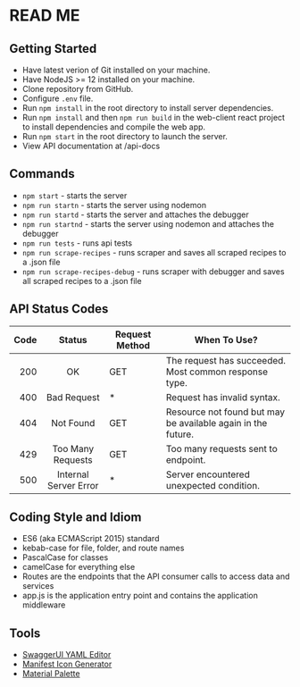 # READ ME

## Getting Started

- Have latest verion of Git installed on your machine.
- Have NodeJS >= 12 installed on your machine.
- Clone repository from GitHub.
- Configure `.env` file.
- Run `npm install` in the root directory to install server dependencies.
- Run `npm install` and then `npm run build` in the web-client react project to install dependencies and compile the web app.
- Run `npm start` in the root directory to launch the server.
- View API documentation at /api-docs

## Commands

- `npm start` - starts the server
- `npm run startn` - starts the server using nodemon
- `npm run startd` - starts the server and attaches the debugger
- `npm run startnd` - starts the server using nodemon and attaches the debugger
- `npm run tests` - runs api tests
- `npm run scrape-recipes` - runs scraper and saves all scraped recipes to a .json file
- `npm run scrape-recipes-debug` - runs scraper with debugger and saves all scraped recipes to a .json file

## API Status Codes

| Code |        Status         | Request Method | When To Use?                                                 |
| ---: | :-------------------: | -------------- | ------------------------------------------------------------ |
|  200 |          OK           | GET            | The request has succeeded. Most common response type.        |
|  400 |      Bad Request      | \*             | Request has invalid syntax.                                  |
|  404 |       Not Found       | GET            | Resource not found but may be available again in the future. |
|  429 |   Too Many Requests   | GET            | Too many requests sent to endpoint.                          |
|  500 | Internal Server Error | \*             | Server encountered unexpected condition.                     |

## Coding Style and Idiom

- ES6 (aka ECMAScript 2015) standard
- kebab-case for file, folder, and route names
- PascalCase for classes
- camelCase for everything else
- Routes are the endpoints that the API consumer calls to access data and services
- app.js is the application entry point and contains the application middleware

## Tools

- [SwaggerUI YAML Editor](https://editor.swagger.io/)
- [Manifest Icon Generator](https://realfavicongenerator.net/)
- [Material Palette](https://www.materialpalette.com/)
